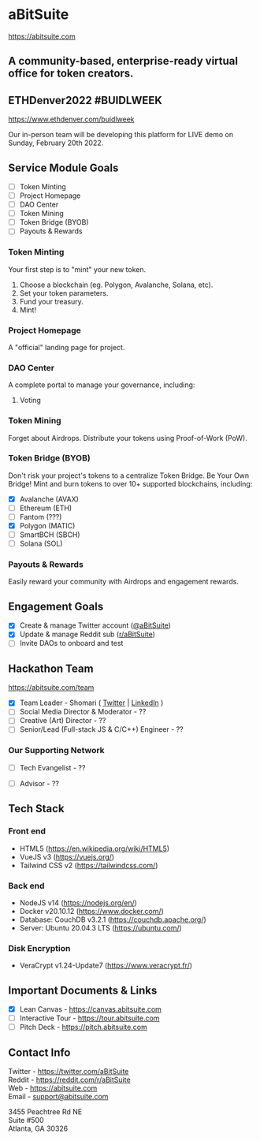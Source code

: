 # aBitSuite

https://abitsuite.com


## A community-based, enterprise-ready virtual office for token creators.


## ETHDenver2022 #BUIDLWEEK

https://www.ethdenver.com/buidlweek

Our in-person team will be developing this platform for LIVE demo on Sunday, February 20th 2022.


## Service Module Goals

- [ ] Token Minting
- [ ] Project Homepage
- [ ] DAO Center
- [ ] Token Mining
- [ ] Token Bridge (BYOB)
- [ ] Payouts & Rewards

### Token Minting

Your first step is to "mint" your new token.

1. Choose a blockchain (eg. Polygon, Avalanche, Solana, etc).
2. Set your token parameters.
3. Fund your treasury.
4. Mint!

### Project Homepage

A "official" landing page for project.

### DAO Center

A complete portal to manage your governance, including:

1. Voting

### Token Mining

Forget about Airdrops.
Distribute your tokens using Proof-of-Work (PoW).

### Token Bridge (BYOB)

Don't risk your project's tokens to a centralize Token Bridge.
Be Your Own Bridge!
Mint and burn tokens to over 10+ supported blockchains, including:

- [x] Avalanche (AVAX)
- [ ] Ethereum (ETH)
- [ ] Fantom (???)
- [x] Polygon (MATIC)
- [ ] SmartBCH (SBCH)
- [ ] Solana (SOL)

### Payouts & Rewards

Easily reward your community with Airdrops and engagement rewards.


## Engagement Goals

- [x] Create & manage Twitter account ([@aBitSuite](https://twitter.com/aBitSuite))
- [x] Update & manage Reddit sub ([r/aBitSuite](https://www.reddit.com/r/aBitSuite/))
- [ ] Invite DAOs to onboard and test

## Hackathon Team

https://abitsuite.com/team

- [x] Team Leader - Shomari ( [Twitter](https://twitter.com/ShomariPrince) | [LinkedIn](https://linkedin.com/in/shomariprince) )
- [ ] Social Media Director & Moderator - ??
- [ ] Creative (Art) Director - ??
- [ ] Senior/Lead (Full-stack JS & C/C++) Engineer - ??

### Our Supporting Network

- [ ] Tech Evangelist - ??
- [ ] Advisor - ??


## Tech Stack

### Front end

- HTML5 (https://en.wikipedia.org/wiki/HTML5)
- VueJS v3 (https://vuejs.org/)
- Tailwind CSS v2 (https://tailwindcss.com/)

### Back end
- NodeJS v14 (https://nodejs.org/en/)
- Docker v20.10.12 (https://www.docker.com/)
- Database: CouchDB v3.2.1 (https://couchdb.apache.org/)
- Server: Ubuntu 20.04.3 LTS (https://ubuntu.com/)

### Disk Encryption
- VeraCrypt v1.24-Update7 (https://www.veracrypt.fr/)


## Important Documents & Links

- [x] Lean Canvas - https://canvas.abitsuite.com
- [ ] Interactive Tour - https://tour.abitsuite.com
- [ ] Pitch Deck - https://pitch.abitsuite.com

## Contact Info

Twitter - https://twitter.com/aBitSuite  
Reddit - https://reddit.com/r/aBitSuite  
Web - https://abitsuite.com  
Email - support@abitsuite.com

3455 Peachtree Rd NE  
Suite #500  
Atlanta, GA 30326
